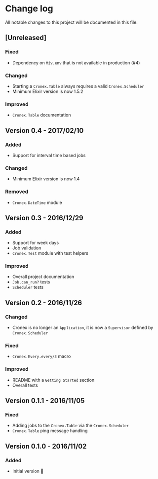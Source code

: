 # Change log

All notable changes to this project will be documented in this file.

## [Unreleased]

### Fixed
- Dependency on `Miv.env` that is not available in production (#4)

### Changed
- Starting a `Cronex.Table` always requires a valid `Cronex.Scheduler` 
- Minimum Elixir version is now 1.5.2

### Improved 
- `Cronex.Table` documentation

## Version 0.4 - 2017/02/10

### Added 
- Support for interval time based jobs

### Changed
- Minimum Elixir version is now 1.4

### Removed
- `Cronex.DateTime` module 

## Version 0.3 - 2016/12/29

### Added
- Support for week days
- Job validation
- `Cronex.Test` module with test helpers

### Improved 
- Overall project documentation
- `Job.can_run?` tests
- `Scheduler` tests

## Version 0.2 - 2016/11/26

### Changed
- Cronex is no longer an `Application`, it is now a `Supervisor` defined by `Cronex.Scheduler`

### Fixed
- `Cronex.Every.every/3` macro

### Improved 
- README with a `Getting Started` section
- Overall tests

## Version 0.1.1 - 2016/11/05

### Fixed
- Adding jobs to the `Cronex.Table` via the `Cronex.Scheduler`
- `Cronex.Table` ping message handling

## Version 0.1.0 - 2016/11/02

### Added
- Initial version 🎉
